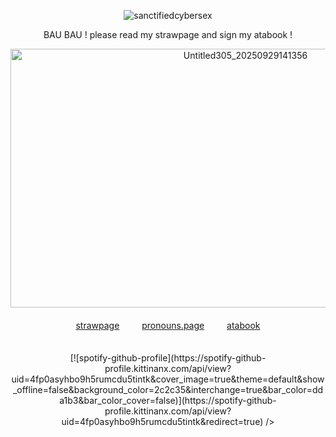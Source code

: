 <p align="center"> <img src="https://komarev.com/ghpvc/?username=sanctifiedcybersex&label=　　　　　　silly　ruffians　..　zᶻ+૮˶-+ﻌ+-˶ა⌒)ᦱ　　　　　　&color=f4b7b7&style=plastic" alt="sanctifiedcybersex" />


<div align="center">
 BAU BAU !  please read my strawpage and sign my atabook !
</div>
  
<p align="center"> <img width="736" height="414" alt="Untitled305_20250929141356" src="https://github.com/user-attachments/assets/da775b20-05e0-4237-96ae-885eb5bc5169"

　

<div align="center">
<a href="https://virtuapuppy.straw.page/">strawpage</a> 　　 <a href="https://en.pronouns.page/@virtuapup">pronouns.page</a> 　　 <a href="https://sanctified.atabook.org/">atabook</a>
</div>
ㅤ

<p align="center"> [![spotify-github-profile](https://spotify-github-profile.kittinanx.com/api/view?uid=4fp0asyhbo9h5rumcdu5tintk&cover_image=true&theme=default&show_offline=false&background_color=2c2c35&interchange=true&bar_color=dda1b3&bar_color_cover=false)](https://spotify-github-profile.kittinanx.com/api/view?uid=4fp0asyhbo9h5rumcdu5tintk&redirect=true) />
